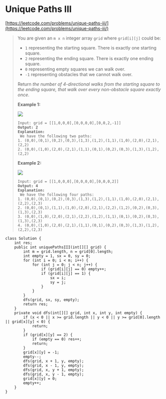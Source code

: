 # Unique Paths III

[https://leetcode.com/problems/unique-paths-iii/](https://leetcode.com/problems/unique-paths-iii/)

> You are given an `m x n` integer array `grid` where `grid[i][j]` could be:
>
> * `1` representing the starting square. There is exactly one starting square.
> * `2` representing the ending square. There is exactly one ending square.
> * `0` representing empty squares we can walk over.
> * `-1` representing obstacles that we cannot walk over.
>
> Return _the number of 4-directional walks from the starting square to the ending square, that walk over every non-obstacle square exactly once_.
>
> &#x20;
>
> **Example 1:**
>
> ![](https://assets.leetcode.com/uploads/2021/08/02/lc-unique1.jpg)
>
> <pre><code>Input: grid = [[1,0,0,0],[0,0,0,0],[0,0,2,-1]]
> <strong>Output: 2
> </strong><strong>Explanation:
> </strong> We have the following two paths: 
> 1. (0,0),(0,1),(0,2),(0,3),(1,3),(1,2),(1,1),(1,0),(2,0),(2,1),(2,2)
> 2. (0,0),(1,0),(2,0),(2,1),(1,1),(0,1),(0,2),(0,3),(1,3),(1,2),(2,2)</code></pre>
>
> **Example 2:**
>
> ![](https://assets.leetcode.com/uploads/2021/08/02/lc-unique2.jpg)
>
> <pre><code>Input: grid = [[1,0,0,0],[0,0,0,0],[0,0,0,2]]
> <strong>Output: 4
> </strong><strong>Explanation:
> </strong> We have the following four paths: 
> 1. (0,0),(0,1),(0,2),(0,3),(1,3),(1,2),(1,1),(1,0),(2,0),(2,1),(2,2),(2,3)
> 2. (0,0),(0,1),(1,1),(1,0),(2,0),(2,1),(2,2),(1,2),(0,2),(0,3),(1,3),(2,3)
> 3. (0,0),(1,0),(2,0),(2,1),(2,2),(1,2),(1,1),(0,1),(0,2),(0,3),(1,3),(2,3)
> 4. (0,0),(1,0),(2,0),(2,1),(1,1),(0,1),(0,2),(0,3),(1,3),(1,2),(2,2),(2,3)</code></pre>

```
class Solution {
    int res;
    public int uniquePathsIII(int[][] grid) {
        int m = grid.length, n = grid[0].length;
        int empty = 1, sx = 0, sy = 0;
        for (int i = 0; i < m; i++) {
            for (int j = 0; j < n; j++) {
                if (grid[i][j] == 0) empty++;
                if (grid[i][j] == 1) {
                    sx = i;
                    sy = j;
                }
            }
        }
        dfs(grid, sx, sy, empty);
        return res;
    }
    private void dfs(int[][] grid, int x, int y, int empty) {
        if (x < 0 || x >= grid.length || y < 0 || y >= grid[0].length || grid[x][y] < 0) {
            return;
        }
        if (grid[x][y] == 2) {
            if (empty == 0) res++;
            return;
        }
        grid[x][y] = -1;
        empty--;
        dfs(grid, x + 1, y, empty);
        dfs(grid, x - 1, y, empty);
        dfs(grid, x, y + 1, empty);
        dfs(grid, x, y - 1, empty);
        grid[x][y] = 0;
        empty++;
    }
}
```
